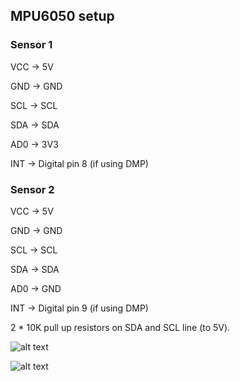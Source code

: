 

## MPU6050 setup

### Sensor 1

VCC -> 5V

GND -> GND

SCL -> SCL

SDA -> SDA

AD0 -> 3V3

INT -> Digital pin 8 (if using DMP)

### Sensor 2

VCC -> 5V

GND -> GND

SCL -> SCL

SDA -> SDA

AD0 -> GND

INT -> Digital pin 9 (if using DMP)

2 * 10K pull up resistors on SDA and SCL line (to 5V). 

![alt text](https://components101.com/sites/default/files/component_pin/MPU6050-Pinout.png)

![alt text](https://5.imimg.com/data5/XI/MH/MY-43948449/arduino-yun-board-500x500.jpg)